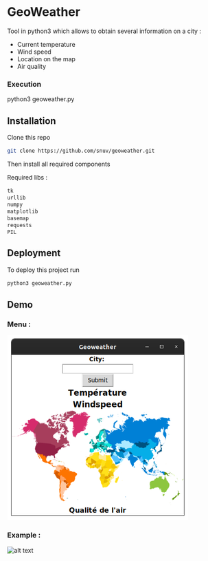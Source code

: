 # GeoWeather
Tool in python3 which allows to obtain several information on a city :
- Current temperature
- Wind speed
- Location on the map
- Air quality

### Execution
python3 geoweather.py
## Installation

Clone this repo
```bash
git clone https://github.com/snuv/geoweather.git
```


Then install all required components 

Required libs :
```
tk 
urllib 
numpy 
matplotlib 
basemap 
requests
PIL
```
    
## Deployment

To deploy this project run

```bash
python3 geoweather.py
```


## Demo

### Menu :
![alt text](/examples/menu.png)

### Example :
![alt text](/examples/examples.png)

